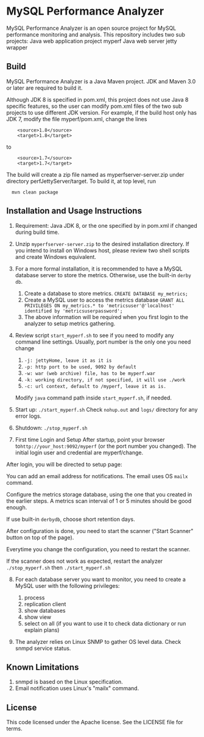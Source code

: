 MySQL Performance Analyzer
======

MySQL Performance Analyzer is an open source project for MySQL performance monitoring and analysis. 
This repository includes two sub projects: 
Java web application project myperf
Java web server jetty wrapper

Build
------
MySQL Performance Analyzer is a Java Maven project. 
JDK and Maven 3.0 or later are required to build it. 

Although JDK 8 is specified in pom.xml, this project does not use Java 8 specific features, so the user can modify pom.xml files of the two sub projects to use different JDK version. 
For example, if the build host only has JDK 7, modify the file myperf/pom.xml, change the lines
```
  	<source>1.8</source>
	<target>1.8</target>
```
to
```
	<source>1.7</source>
	<target>1.7</target>
```

The build will create a zip file named as myperfserver-server.zip under directory perfJettyServer/target. To build it, at top level, run
```
  mvn clean package
```

Installation and Usage Instructions
------
1. Requirement: Java JDK 8, or the one specified by in pom.xml if changed during build time.

2. Unzip `myperfserver-server.zip` to the desired installation directory. If you intend to install on Windows host, please review two shell scripts and create Windows equivalent.

3. For a more formal installation, it is recommended to have a MySQL database server to store the metrics.
   Otherwise, use the built-in `derby db`.
   1. Create a database to store metrics. `CREATE DATABASE my_metrics;`
   2. Create a MySQL user to access the metrics database `GRANT ALL PRIVILEGES ON my_metrics.* to 'metricsuser'@'localhost' identified by 'metricsuserpassword';`
   3. The above information will be required when you first login to the analyzer to setup metrics gathering.

4. Review script `start_myperf.sh` to see if you need to modify any command line settings. Usually, port number is the only one you need change
   1. `-j: jettyHome, leave it as it is`
   2. `-p: http port to be used, 9092 by default`
   3. `-w: war (web archive) file, has to be myperf.war`
   4. `-k: working directory, if not specified, it will use ./work`
   5. `-c: url context, default to /myperf, leave it as is. `
   
   Modify `java` command path inside `start_myperf.sh`, if needed.

5. Start up:
   `./start_myperf.sh`
   Check `nohup.out` and `logs/` directory for any error logs.

6. Shutdown:
  `./stop_myperf.sh`

7. First time Login and Setup
  After startup, point your browser to`http://your_host:9092/myperf` (or the port number you changed).
  The initial login user and credential are myperf/change.
  
After login, you will be directed to setup page:
    
You can add an email address for notifications. The email uses OS `mailx` command. 
    
Configure the metrics storage database, using the one that you created in the earlier steps.
A metrics scan interval of 1 or 5 minutes should be good enough.    
    
If use built-in `derbydb`, choose short retention days.
    

After configuration is done, you need to start the scanner ("Start Scanner" button on top of the page).

Everytime you change the configuration, you need to restart the scanner.

If the scanner does not work as expected, restart the analyzer 
`./stop_myperf.sh`
then 
`./start_myperf.sh`

8. For each database server you want to monitor, you need to create a MySQL user with the following privileges:
    1. process
    2. replication client
    3. show databases
    4. show view
    5. select on all (if you want to use it to check data dictionary or run explain plans)

9. The analyzer relies on Linux SNMP to gather OS level data. Check snmpd service status.

Known Limitations
------
1. snmpd is based on the Linux specification.
2. Email notification uses Linux's "mailx" command.

License
------
This code licensed under the Apache license. See the LICENSE file for terms.
